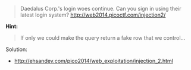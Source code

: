

>Daedalus Corp.'s login woes continue. Can you sign in using their latest login system?
http://web2014.picoctf.com/injection2/

**Hint:**
>If only we could make the query return a fake row that we control...

Solution:
* <http://ehsandev.com/pico2014/web_exploitation/injection_2.html>
